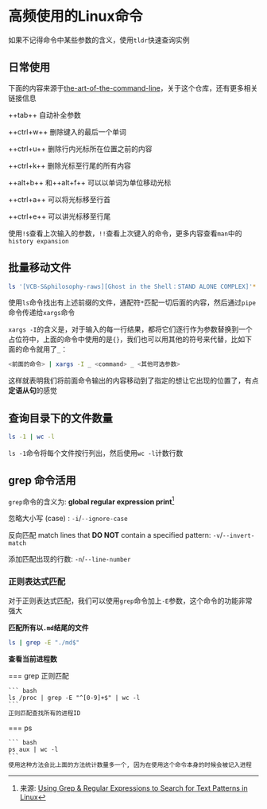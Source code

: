 # 高频使用的Linux命令

如果不记得命令中某些参数的含义，使用`tldr`快速查询实例

## 日常使用

下面的内容来源于[the-art-of-the-command-line](https://github.com/jlevy/the-art-of-command-line)，关于这个仓库，还有更多相关链接信息

++tab++ 自动补全参数

++ctrl+w++ 删除键入的最后一个单词

++ctrl+u++ 删除行内光标所在位置之前的内容

++ctrl+k++ 删除光标至行尾的所有内容

++alt+b++ 和++alt+f++ 可以以单词为单位移动光标

++ctrl+a++ 可以将光标移至行首

++ctrl+e++ 可以讲光标移至行尾

使用`!$`查看上次输入的参数，`!!`查看上次键入的命令，更多内容查看`man`中的`history expansion`


## 批量移动文件

```bash
ls '[VCB-S&philosophy-raws][Ghost in the Shell：STAND ALONE COMPLEX]'* | xargs -I {} mv {} ./Season\ 1/
```

使用`ls`命令找出有上述前缀的文件，通配符`*`匹配一切后面的内容，然后通过`pipe`命令传递给`xargs`命令

`xargs -I`的含义是，对于输入的每一行结果，都将它们逐行作为参数替换到一个占位符中，上面的命令中使用的是`{}`，我们也可以用其他的符号来代替，比如下面的命令就用了`_`：

```bash
<前面的命令> | xargs -I _ <command> _ <其他可选参数>
```

这样就表明我们将前面命令输出的内容移动到了指定的想让它出现的位置了，有点**定语从句**的感觉

## 查询目录下的文件数量

```bash
ls -1 | wc -l
```

`ls -1`命令将每个文件按行列出，然后使用`wc -l`计数行数

## grep 命令活用

`grep`命令的含义为: **global regular expression print**[^1]

[^1]: 来源: [Using Grep & Regular Expressions to Search for Text Patterns in Linux](https://www.digitalocean.com/community/tutorials/using-grep-regular-expressions-to-search-for-text-patterns-in-linux)

忽略大小写 (case) : `-i`/`--ignore-case`

反向匹配 match lines that **DO NOT** contain a specified pattern: `-v`/`--invert-match`

添加匹配出现的行数: `-n`/`--line-number`



### 正则表达式匹配

对于正则表达式匹配，我们可以使用`grep`命令加上`-E`参数，这个命令的功能非常强大

**匹配所有以`.md`结尾的文件**

``` bash title="以md结尾的文件"
ls | grep -E "./md$"
```

**查看当前进程数**

=== grep 正则匹配

    ``` bash
    ls /proc | grep -E "^[0-9]+$" | wc -l
    ```
    正则匹配查找所有的进程ID

=== ps

    ``` bash
    ps aux | wc -l
    ```
    使用这种方法会比上面的方法统计数量多一个, 因为在使用这个命令本身的时候会被记入进程



